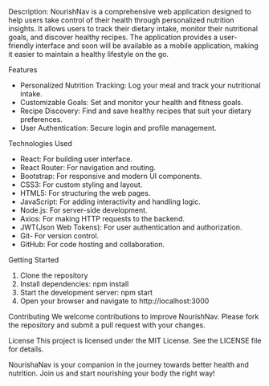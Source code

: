 Description: NourishNav is a comprehensive web application designed to help users take control of their health through personalized nutrition insights. It allows users to track their dietary intake, monitor their nutritional goals, and discover healthy recipes. The application provides a user-friendly interface and soon will be available as a mobile application, making it easier to maintain a healthy lifestyle on the go.

Features
- Personalized Nutrition Tracking: Log your meal and track your nutritional intake.
- Customizable Goals: Set and monitor your health and fitness goals.
- Recipe Discovery: Find and save healthy recipes that suit your dietary preferences.
- User Authentication: Secure login and profile management.

Technologies Used
- React: For building user interface.
- React Router: For navigation and routing.
- Bootstrap: For responsive and modern UI components.
- CSS3: For custom styling and layout.
- HTML5: For structuring the web pages.
- JavaScript: For adding interactivity and handling logic.
- Node.js: For server-side development.
- Axios: For making HTTP requests to the backend.
- JWT(Json Web Tokens): For user authentication and authorization.
- Git- For version control.
- GitHub: For code hosting and collaboration.

Getting Started
  1. Clone the repository
  2. Install dependencies: npm install
  3. Start the development server: npm start
  4. Open your browser and navigate to http://localhost:3000
 
Contributing
We welcome contributions to improve NourishNav. Please fork the repository and submit a pull request with your changes.

License
This project is licensed under the MIT License. See the LICENSE file for details.

NourishaNav is your companion in the journey towards better health and nutrition. Join us and start nourishing your body the right way!
